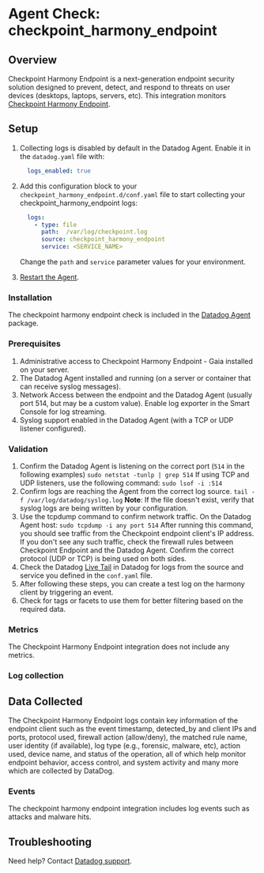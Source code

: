 # Agent Check: checkpoint_harmony_endpoint

## Overview

Checkpoint Harmony Endpoint is a next-generation endpoint security solution designed to prevent, detect, and respond to threats on user devices (desktops, laptops, servers, etc). This integration monitors [Checkpoint Harmony Endpoint][1].

## Setup
1. Collecting logs is disabled by default in the Datadog Agent. Enable it in the `datadog.yaml` file with:

    ```yaml
      logs_enabled: true
    ```
2. Add this configuration block to your `checkpoint_harmony_endpoint.d/conf.yaml` file to start collecting your checkpoint_harmony_endpoint logs:

    ```yaml
      logs:
        - type: file
          path:  /var/log/checkpoint.log
          source: checkpoint_harmony_endpoint
          service: <SERVICE_NAME>
    ```

    Change the `path` and `service` parameter values for your environment.

3. [Restart the Agent][4].

### Installation

The checkpoint harmony endpoint check is included in the [Datadog Agent][2] package.

### Prerequisites

1. Administrative access to Checkpoint Harmony Endpoint - Gaia installed on your server.
2. The Datadog Agent installed and running (on a server or container that can receive syslog messages).
3. Network Access between the endpoint and the Datadog Agent (usually port 514, but may be a custom value). Enable log exporter in the Smart Console for log streaming.
4. Syslog support enabled in the Datadog Agent (with a TCP or UDP  listener configured).

### Validation

1. Confirm the Datadog Agent is listening on the correct port (`514` in the following examples)
    `sudo netstat -tunlp | grep 514`
    If using TCP and UDP listeners, use the following command:
    `sudo lsof -i :514`
2. Confirm logs are reaching the Agent from the correct log source.
    `tail -f /var/log/datadog/syslog.log`
**Note**: If the file doesn't exist, verify that syslog logs are being written by your configuration.
3. Use the tcpdump command to confirm network traffic. On the Datadog Agent host:
    `sudo tcpdump -i any port 514`
After running this command, you should see traffic from the Checkpoint endpoint client's IP address. If you don't see any such traffic, check the firewall rules between Checkpoint Endpoint and the Datadog Agent. Confirm the correct protocol (UDP or TCP) is being used on both sides.
4. Check the Datadog [Live Tail][7] in Datadog for logs from the source and service you defined in the `conf.yaml` file.
5. After following these steps, you can create a test log on the harmony client by triggering an event.
6. Check for tags or facets to use them for better filtering based on the required data.

### Metrics

The Checkpoint Harmony Endpoint integration does not include any metrics.

### Log collection
## Data Collected
The Checkpoint Harmony Endpoint logs contain key information of the endpoint client such as the event timestamp, detected_by and client IPs and ports, protocol used, firewall action (allow/deny), the matched rule name, user identity (if available), log type (e.g., forensic, malware, etc), action used, device name, and status of the operation, all of which help monitor endpoint behavior, access control, and system activity and many more which are collected by DataDog.


### Events

The checkpoint harmony endpoint integration includes log events such as attacks and malware hits.

## Troubleshooting

Need help? Contact [Datadog support][3].

[1]: https://www.checkpoint.com/harmony/endpoint/
[2]: https://app.datadoghq.com/account/settings/agent/latest
[3]: https://docs.datadoghq.com/help/
[4]: https://docs.datadoghq.com/agent/guide/agent-commands/#start-stop-and-restart-the-agent
[5]: https://app.datadoghq.com/integrations?search=checkpoint_harmony_endpoint
[6]: https://github.com/DataDog/integrations-core/blob/master/checkpoint_harmony_endpoint/assets/service_checks.json
[7]: https://app.datadoghq.com/logs/livetail